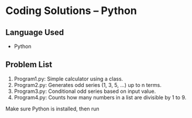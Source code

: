 # Coding Solutions – Python

## Language Used
- Python 

## Problem List

1. Program1.py: Simple calculator using a class.
2. Program2.py: Generates odd series (1, 3, 5, ...) up to n terms.
3. Program3.py: Conditional odd series based on input value.
4. Program4.py: Counts how many numbers in a list are divisible by 1 to 9.

Make sure Python is installed, then run
